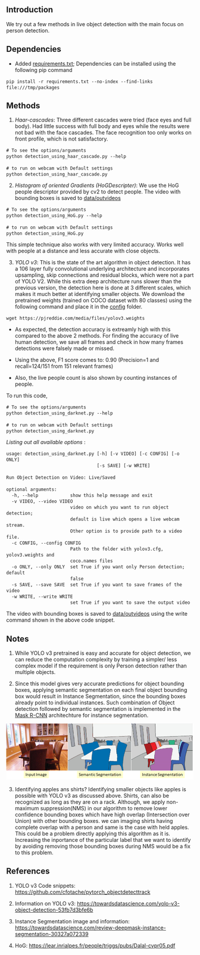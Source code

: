 ## Introduction ##

We try out a few methods in live object detection with the main focus on person detection.

## Dependencies ## 

- Added [requirements.txt](requirements.txt); Dependencies can be installed using the following pip command

```
pip install -r requirements.txt --no-index --find-links file:///tmp/packages
``` 

## Methods ##

1) *Haar-cascades*: Three different cascades were tried (face eyes and full body). Had little success with full body and eyes while the results were not bad with the face cascades.
The face recognition too only works on front profile, which is not satisfactory.

```
# To see the options/arguments
python detection_using_haar_cascade.py --help

# to run on webcam with Default settings
python detection_using_haar_cascade.py
```


2) *Histogram of oriented Gradients (HoGDescripter)*: We use the HoG people descriptor provided by cv2 to detect people. The video with bounding boxes is saved to [data/outvideos](data/outvideos)

```
# To see the options/arguments
python detection_using_HoG.py --help

# to run on webcam with Default settings
python detection_using_HoG.py
```

This simple technique also works with very limited accuracy. Works well with people at a distance and less accurate with close objects.

3) *YOLO v3*: This is the state of the art algorithm in object detection. It has a 106 layer fully convolutional underlying architecture and incorporates upsampling, skip connections 
and residual blocks, which were not a part of YOLO V2. While this extra deep architecture runs slower than the previous version, the detection here is done at 3 different scales, which makes it much 
better at identifying smaller objects. We download the pretrained weights (trained on COCO dataset with 80 classes) using the following command and place it in the [config](config/) folder.

```
wget https://pjreddie.com/media/files/yolov3.weights
```

- As expected, the detection accuracy is extreamly high with this compared to the above 2 methods. 
For finding the accuracy of live human detection, we save all frames and check in how many frames detections were falsely made or missed.

- Using the above, F1 score comes to:  0.90 (Precision=1 and recall=124/151 from 151 relevant frames)

- Also, the live people count is also shown by counting instances of people.

To run this code,
```
# To see the options/arguments
python detection_using_darknet.py --help

# to run on webcam with Default settings
python detection_using_darknet.py
```

*Listing out all available options* :
```
usage: detection_using_darknet.py [-h] [-v VIDEO] [-c CONFIG] [-o ONLY]
                                  [-s SAVE] [-w WRITE]

Run Object Detection on Video: Live/Saved

optional arguments:
  -h, --help            show this help message and exit
  -v VIDEO, --video VIDEO
                        video on which you want to run object detection;
                        default is live which opens a live webcam stream.
                        Other option is to provide path to a video file.
  -c CONFIG, --config CONFIG
                        Path to the folder with yolov3.cfg, yolov3.weights and
                        coco.names files
  -o ONLY, --only ONLY  set True if you want only Person detection; default
                        false
  -s SAVE, --save SAVE  set True if you want to save frames of the video
  -w WRITE, --write WRITE
                        set True if you want to save the output video

```

The video with bounding boxes is saved to [data/outvideos](data/outvideos) using the write command shown in the above code snippet.


## Notes ##

1) While YOLO v3 pretrained is easy and accurate for object detection, we can reduce the computation complexity by training a simpler/ 
less complex model if the requirement is only Person detection rather than multiple objects.

2) Since this model gives very accurate predictions for object bounding boxes, applying semantic segmentation on each final object bounding box would result in Instance Segmentation, 
since the bounding boxes already point to individual instances. Such combination of Object detection followed by semantic segmentation is implemented 
in the [Mask R-CNN](https://medium.freecodecamp.org/mask-r-cnn-explained-7f82bec890e3) architechture for instance segmentation.

![data/instance_segmentation.png](data/instance_segmentation.png)

3) Identifying apples ans shirts? Identifying smaller objects like apples is possible with YOLO v3 as discussed above. Shirts, can also be recognized as long as they are on a rack. 
Although, we apply non-maximum suppression(NMS) in our algorithm to remove lower confidence bounding boxes which have high overlap (Intersection over Union) with other bounding boxes. we can imaging
shirts having complete overlap with a person and same is the case with held apples. This could be a problem directly applying this algorithm as it is. Increasing the inportance of the particular label that we want to identify by 
avoiding removing those bounding boxes during NMS would be a fix to this problem.

## References ##

1) YOLO v3 Code snippets: https://github.com/cfotache/pytorch_objectdetecttrack

2) Information on YOLO v3: https://towardsdatascience.com/yolo-v3-object-detection-53fb7d3bfe6b

3) Instance Segmentation image and information: https://towardsdatascience.com/review-deepmask-instance-segmentation-30327a072339

4) HoG: https://lear.inrialpes.fr/people/triggs/pubs/Dalal-cvpr05.pdf
